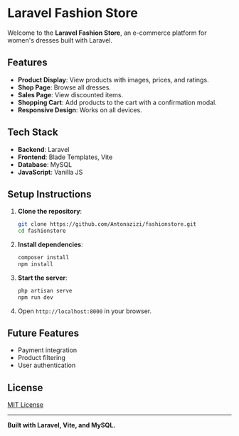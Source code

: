 # Laravel Fashion Store

Welcome to the **Laravel Fashion Store**, an e-commerce platform for women's dresses built with Laravel.

## Features
- **Product Display**: View products with images, prices, and ratings.
- **Shop Page**: Browse all dresses.
- **Sales Page**: View discounted items.
- **Shopping Cart**: Add products to the cart with a confirmation modal.
- **Responsive Design**: Works on all devices.

## Tech Stack
- **Backend**: Laravel
- **Frontend**: Blade Templates, Vite
- **Database**: MySQL
- **JavaScript**: Vanilla JS

## Setup Instructions
1. **Clone the repository**:
   ```bash
   git clone https://github.com/Antonazizi/fashionstore.git
   cd fashionstore
   ```
2. **Install dependencies**:
   ```bash
   composer install
   npm install
   ```
3. **Start the server**:
   ```bash
   php artisan serve
   npm run dev
   ```
4. Open `http://localhost:8000` in your browser.


## Future Features
- Payment integration
- Product filtering
- User authentication

## License
[MIT License](LICENSE)

---
**Built with Laravel, Vite, and MySQL.**
